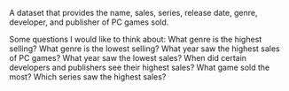 A dataset that provides the name, sales, series, release date, genre, developer, and publisher of PC games sold.

Some questions I would like to think about:
What genre is the highest selling?
What genre is the lowest selling?
What year saw the highest sales of PC games?
What year saw the lowest sales?
When did certain developers and publishers see their highest sales?
What game sold the most?
Which series saw the highest sales?

